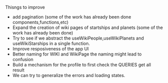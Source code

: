 Thisngs to improve

- add pagination (some of the work has already been done components,functions,etc)
- Expand the creation of wiki pages of startships and planets (some of the work has already been done)
- Try to see if we abstract the useWikiPeople,useWikiPlanets and useWikiStarships in a single function.
- Improve resposiveness of the app UI
- Better naming for WIKI and WikiPage the naming might lead to confusion
- Build a mechanism for the profile to first check the QUERIES get all result
- We can try to generalize the errors and loading states.
